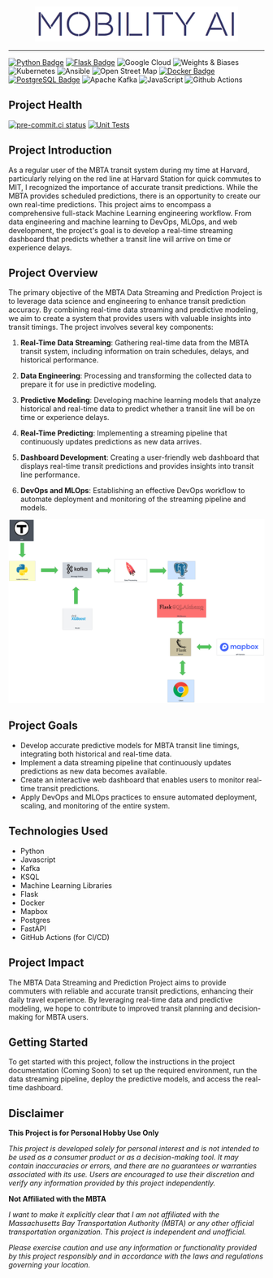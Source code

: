 <div align="center">
  <img src="assets/figures/mobility_ai_logo.png" alt="Mobility AI Logo" width="400"/>
</div>

<hr>

[![Python Badge](https://img.shields.io/badge/Python-3776ab?style=for-the-badge&logo=python&logoColor=yellow)](https://www.python.org/)
[![Flask Badge](https://img.shields.io/badge/Flask-5DB036?style=for-the-badge&logo=flask&logoColor=white)](https://flask.palletsprojects.com/)
![Google Cloud](https://img.shields.io/badge/Google_Cloud-4285F4?style=for-the-badge&logo=google-cloud&logoColor=white)
![Weights & Biases](https://img.shields.io/badge/Weights_&_Biases-FFBE00?style=for-the-badge&logo=WeightsAndBiases&logoColor=white)
![Kubernetes](https://img.shields.io/badge/kubernetes-326ce5.svg?&style=for-the-badge&logo=kubernetes&logoColor=white)
![Ansible](https://img.shields.io/badge/Ansible-000000?style=for-the-badge&logo=ansible&logoColor=white)
![Open Street Map](https://img.shields.io/badge/OpenStreetMap-7EBC6F?style=for-the-badge&logo=OpenStreetMap&logoColor=white)
[![Docker Badge](https://img.shields.io/badge/Docker-2CA5E0?style=for-the-badge&logo=docker&logoColor=white)](https://www.docker.com/)
[![PostgreSQL Badge](https://img.shields.io/badge/PostgreSQL-316192?style=for-the-badge&logo=postgresql&logoColor=white)](https://www.postgresql.org/)
![Apache Kafka](https://img.shields.io/badge/Apache%20Kafka-000?style=for-the-badge&logo=apachekafka)
![JavaScript](https://img.shields.io/badge/javascript-%23323330.svg?style=for-the-badge&logo=javascript&logoColor=%23F7DF1E)
![Github Actions](https://img.shields.io/badge/GitHub_Actions-2088FF?style=for-the-badge&logo=github-actions&logoColor=white)

## Project Health

[![pre-commit.ci status](https://results.pre-commit.ci/badge/github/kanenorman/AC215_MBTArrivals-App/main.svg)](https://results.pre-commit.ci/latest/github/kanenorman/AC215_MBTArrivals-App/main)
[![Unit Tests](https://github.com/kanenorman/AC215_MBTArrivals-App/actions/workflows/run-unit-test.yml/badge.svg)](https://github.com/kanenorman/AC215_MBTArrivals-App/actions/workflows/run-unit-test.yml)

## Project Introduction

As a regular user of the MBTA transit system during my time at Harvard, particularly relying on the red line at Harvard Station for quick commutes to MIT, I recognized the importance of accurate transit predictions. While the MBTA provides scheduled predictions, there is an opportunity to create our own real-time predictions. This project aims to encompass a comprehensive full-stack Machine Learning engineering workflow. From data engineering and machine learning to DevOps, MLOps, and web development, the project's goal is to develop a real-time streaming dashboard that predicts whether a transit line will arrive on time or experience delays.

## Project Overview

The primary objective of the MBTA Data Streaming and Prediction Project is to leverage data science and engineering to enhance transit prediction accuracy. By combining real-time data streaming and predictive modeling, we aim to create a system that provides users with valuable insights into transit timings. The project involves several key components:

1. **Real-Time Data Streaming**: Gathering real-time data from the MBTA transit system, including information on train schedules, delays, and historical performance.

2. **Data Engineering**: Processing and transforming the collected data to prepare it for use in predictive modeling.

3. **Predictive Modeling**: Developing machine learning models that analyze historical and real-time data to predict whether a transit line will be on time or experience delays.

4. **Real-Time Predicting**: Implementing a streaming pipeline that continuously updates predictions as new data arrives.

5. **Dashboard Development**: Creating a user-friendly web dashboard that displays real-time transit predictions and provides insights into transit line performance.

6. **DevOps and MLOps**: Establishing an effective DevOps workflow to automate deployment and monitoring of the streaming pipeline and models.

![image](./assets/figures/high-level.svg)

## Project Goals

- Develop accurate predictive models for MBTA transit line timings, integrating both historical and real-time data.
- Implement a data streaming pipeline that continuously updates predictions as new data becomes available.
- Create an interactive web dashboard that enables users to monitor real-time transit predictions.
- Apply DevOps and MLOps practices to ensure automated deployment, scaling, and monitoring of the entire system.

## Technologies Used

- Python
- Javascript
- Kafka
- KSQL
- Machine Learning Libraries
- Flask
- Docker
- Mapbox
- Postgres
- FastAPI
- GitHub Actions (for CI/CD)

## Project Impact

The MBTA Data Streaming and Prediction Project aims to provide commuters with reliable and accurate transit predictions, enhancing their daily travel experience. By leveraging real-time data and predictive modeling, we hope to contribute to improved transit planning and decision-making for MBTA users.

## Getting Started

To get started with this project, follow the instructions in the project documentation (Coming Soon) to set up the required environment, run the data streaming pipeline, deploy the predictive models, and access the real-time dashboard.

## Disclaimer

**This Project is for Personal Hobby Use Only**

_This project is developed solely for personal interest and is not intended to be used as a consumer product or as a decision-making tool. It may contain inaccuracies or errors, and there are no guarantees or warranties associated with its use. Users are encouraged to use their discretion and verify any information provided by this project independently._

**Not Affiliated with the MBTA**

_I want to make it explicitly clear that I am not affiliated with the Massachusetts Bay Transportation Authority (MBTA) or any other official transportation organization. This project is independent and unofficial._

_Please exercise caution and use any information or functionality provided by this project responsibly and in accordance with the laws and regulations governing your location._
